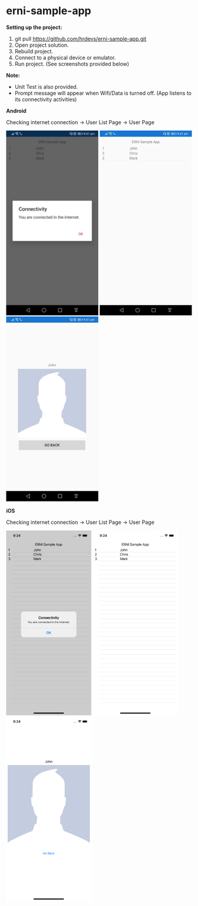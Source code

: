 # erni-sample-app

**Setting up the project:**
1. git pull https://github.com/hrdevs/erni-sample-app.git
2. Open project solution.
3. Rebuild project.
4. Connect to a physical device or emulator.
5. Run project. (See screenshots provided below)

**Note:** 
- Unit Test is also provided.
- Prompt message will appear when Wifi/Data is turned off. (App listens to its connectivity activities)

**Android**

Checking internet connection -> User List Page -> User Page

![alt text](https://github.com/hrdevs/erni-sample-app/blob/master/screenshots/android/android_1.png)
![alt text](https://github.com/hrdevs/erni-sample-app/blob/master/screenshots/android/android_2.png)
![alt text](https://github.com/hrdevs/erni-sample-app/blob/master/screenshots/android/android_3.png)

**iOS**

Checking internet connection -> User List Page -> User Page

![alt text](https://github.com/hrdevs/erni-sample-app/blob/master/screenshots/ios/ios_1.png)
![alt text](https://github.com/hrdevs/erni-sample-app/blob/master/screenshots/ios/ios_2.png)
![alt text](https://github.com/hrdevs/erni-sample-app/blob/master/screenshots/ios/ios_3.png)
